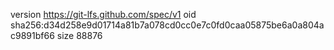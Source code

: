 version https://git-lfs.github.com/spec/v1
oid sha256:d34d258e9d01714a81b7a078cd0cc0e7c0fd0caa05875be6a0a804ac9891bf66
size 88876
